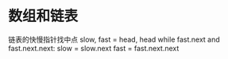 # 数组和链表

链表的快慢指针找中点
        slow, fast = head, head
        while fast.next and fast.next.next:
            slow = slow.next
            fast = fast.next.next
